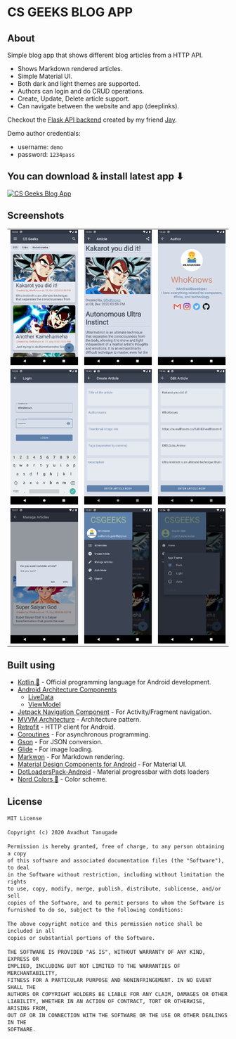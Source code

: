 # CS GEEKS BLOG APP

## About   
Simple blog app that shows different blog articles from a HTTP API.
- Shows Markdown rendered articles. 
- Simple Material UI.
- Both dark and light themes are supported.
- Authors can login and do CRUD operations.
- Create, Update, Delete article support.
- Can navigate between the website and app (deeplinks).

Checkout the [Flask API backend](https://github.com/jaypowar00/Custom-Blog-API) created by my friend [Jay](https://github.com/jaypowar00). 

Demo author credentials:
- username: `demo` 
- password: `1234pass`

## You can download & install latest app ⬇   

[![CS Geeks Blog App](https://img.shields.io/badge/Download-Latest-App?style=for-the-badge&logo=android)](https://github.com/mrwhoknows55/csgeeks-blog-app/releases/download/v1.0/csgeeks.apk)

## Screenshots
<table>
  <tr>
    <td><img src = "docs/screenshots/HomePage.png"></td>
    <td><img src = "docs/screenshots/ArticlePage.png"></td>
    <td><img src = "docs/screenshots/AuthorPage.png"></td>
  </tr>
  <tr>
    <td><img src = "docs/screenshots/LoginPage.png"></td>
    <td><img src = "docs/screenshots/CreateArticle.png"></td>
    <td><img src = "docs/screenshots/EditArticlePage.png"></td>
  </tr>
    <tr>
    <td><img src = "docs/screenshots/DeleteArticlePage.png"></td>
    <td><img src = "docs/screenshots/NavDrawer.png"></td>
    <td><img src = "docs/screenshots/SelectThemeDialog.png"></td>
  </tr>
</table>    

## Built using
- [Kotlin 💙](https://kotlinlang.org/) - Official programming language for Android development.
- [Android Architecture Components](https://developer.android.com/topic/libraries/architecture)
  - [LiveData](https://developer.android.com/topic/libraries/architecture/livedata)
  - [ViewModel](https://developer.android.com/topic/libraries/architecture/viewmodel)
- [Jetpack Navigation Component](https://developer.android.com/guide/navigation/) - For Activity/Fragment navigation.
- [MVVM Architecture](https://www.journaldev.com/20292/android-mvvm-design-pattern) - Architecture pattern.
- [Retrofit](https://square.github.io/retrofit/) - HTTP client for Android.
- [Coroutines](https://kotlinlang.org/docs/reference/coroutines-overview.html) - For asynchronous programming.
- [Gson](https://github.com/google/gson) - For JSON conversion.
- [Glide](https://github.com/bumptech/glide) - For image loading.
- [Markwon](https://github.com/noties/Markwon) - For Markdown rendering.
- [Material Design Components for Android](https://material.io/android) - For Material UI.
- [DotLoadersPack-Android](https://github.com/agrawalsuneet/DotLoadersPack-Android) - Material progressbar with dots loaders
- [Nord Colors 💚](https://www.nordtheme.com/) - Color scheme.

## License
```
MIT License

Copyright (c) 2020 Avadhut Tanugade

Permission is hereby granted, free of charge, to any person obtaining a copy
of this software and associated documentation files (the "Software"), to deal
in the Software without restriction, including without limitation the rights
to use, copy, modify, merge, publish, distribute, sublicense, and/or sell
copies of the Software, and to permit persons to whom the Software is
furnished to do so, subject to the following conditions:

The above copyright notice and this permission notice shall be included in all
copies or substantial portions of the Software.

THE SOFTWARE IS PROVIDED "AS IS", WITHOUT WARRANTY OF ANY KIND, EXPRESS OR
IMPLIED, INCLUDING BUT NOT LIMITED TO THE WARRANTIES OF MERCHANTABILITY,
FITNESS FOR A PARTICULAR PURPOSE AND NONINFRINGEMENT. IN NO EVENT SHALL THE
AUTHORS OR COPYRIGHT HOLDERS BE LIABLE FOR ANY CLAIM, DAMAGES OR OTHER
LIABILITY, WHETHER IN AN ACTION OF CONTRACT, TORT OR OTHERWISE, ARISING FROM,
OUT OF OR IN CONNECTION WITH THE SOFTWARE OR THE USE OR OTHER DEALINGS IN THE
SOFTWARE.
```
